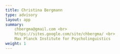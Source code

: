 ```yaml
---
title: Christina Bergmann
type: advisory
layout: app
summary:
    chbergma@gmail.com <br>
    https://sites.google.com/site/chbergma/ <br>
    Max Planck Institute for Psycholinguistics
weight: 1
---
```

